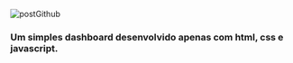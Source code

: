 ![postGithub](https://github.com/joaocarloshespanhol/dashboard/assets/63821867/1ff15e48-71b9-4b8e-abc0-a0381099740a)
### Um simples dashboard desenvolvido apenas com html, css e javascript. ###
